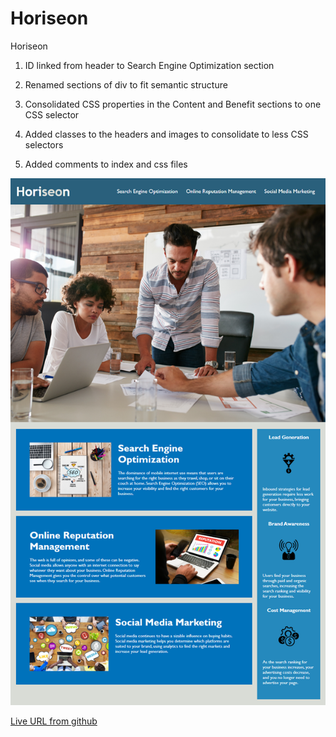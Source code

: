 # Horiseon
Horiseon

1. ID linked from header to Search Engine Optimization section

2. Renamed sections of div to fit semantic structure

3. Consolidated CSS properties in the Content and Benefit sections to one CSS selector

4. Added classes to the headers and images to consolidate to less CSS selectors

5. Added comments to index and css files

<img src="./assets/images/Horiseon-Screenshot.png" alt="Screen shot of Horiseon Demo"/>

<a href="https://morettilouie.github.io/Horiseon/">Live URL from github</a>
